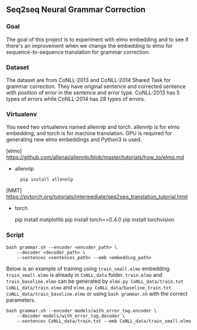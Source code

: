 ## Seq2seq Neural Grammar Correction

### Goal

The goal of this project is to experiment with elmo embedding and to see if there's an improvement when we change the embedding to elmo for sequence-to-sequence translation for grammar correction. 

### Dataset 

The dataset are from CoNLL-2013 and CoNLL-2014 Shared Task for grammar correction. They have original sentence and corrected sentence with position of error in the sentence and error type. CoNLL-2013 has 5 types of errors while CoNLL-2014 has 28 types of errors. 

### Virtualenv

You need two virtualenvs named allennlp and torch. allennlp is for elmo embedding, and torch is for machine translation. GPU is required for generating new elmo embeddings and Python3 is used.

[elmo] https://github.com/allenai/allennlp/blob/master/tutorials/how_to/elmo.md 
* allennlp

        pip install allennlp

[NMT] https://pytorch.org/tutorials/intermediate/seq2seq_translation_tutorial.html
* torch

	pip install matplotlib
        pip install torch==0.4.0 
        pip install torchvision

### Script

```
bash grammar.sh --encoder <encoder_path> \
    --decoder <decoder_path> \
    --sentences <sentences_path> --emb <embedding_path>
```

Below is an example of training using `train_small.elmo` embedding. `train_small.elmo` is already in `CoNLL_data` folder. `train.elmo` and `train_baseline.elmo` can be generated by `elmo.py CoNLL_data/train.txt CoNLL_data/train.elmo` and `elmo.py CoNLL_data/baseline_train.txt CoNLL_data/train_baseline.elmo` or using `bash grammar.sh` with the correct parameters. 

```
bash grammar.sh --encoder models/with_error_tag.encoder \
    --decoder models/with_error_tag.decoder \
    --sentences CoNLL_data/train.txt --emb CoNLL_data/train_small.elmo
```
